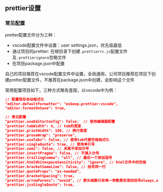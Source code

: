 ## prettier设置

### 常见配置

pretter配置文件分为三种：

- vscode配置文件中设置：user settings.json，优先级最低
- 通过项目的prettier: 在根目录下创建`.prettierrc.js`配置文件及`.prettierignore`忽略文件
- 在项目package.json中配置

自己的项目推荐在vscode配置文件中设置，全局通用，公司项目推荐在项目下创建pretter配置文件，不推荐在package.json中创建，会影响这个文件

常用配置项目如下，三种方式略有差距，以vscode中为例：

```json
// 配置保存自动格式化
"editor.defaultFormatter": "esbenp.prettier-vscode",
"editor.formatOnSave": true,

// 常见配置
"prettier.useEditorConfig": false,	// 使用编辑器配置
"prettier.tabWidth": 4,	// tab的宽度
"prettier.printWidth": 180,	// 换行宽度
"prettier.proseWrap": "preserve",
"prettier.useTabs": false, // 使用tab代替空格格式化
"prettier.singleQuote": true, // 使用单引号
"prettier.semi": false, // 末尾不添加分号
"prettier.insertPragma": false, // 不插入分号
"prettier.trailingComma": "all", // 最后一个添加逗号
"prettier.htmlWhitespaceSensitivity": "ignore", // html文件中的空格
"prettier.bracketSameLine": false, // 括号同一行
"prettier.quoteProps": "as-needed",
"prettier.bracketSpacing": true,
"prettier.arrowParens": "avoid", // 箭头函数只有唯一参数是否添加括号always,avoid
"prettier.jsxSingleQuote": true,
```

